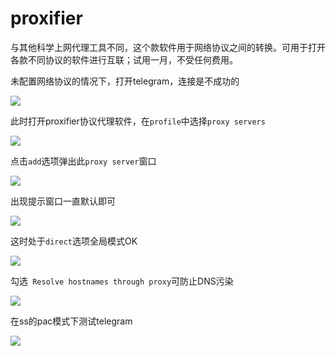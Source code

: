 # proxifier

与其他科学上网代理工具不同，这个款软件用于网络协议之间的转换。可用于打开各款不同协议的软件进行互联；试用一月，不受任何费用。

 未配置网络协议的情况下，打开telegram，连接是不成功的

![](https://raw.githubusercontent.com/loremwalker/fq-book/master/.gitbook/assets/2018-05-05_003531%20%281%29.png)

此时打开proxifier协议代理软件，在`profile`中选择`proxy servers`

![](https://raw.githubusercontent.com/loremwalker/fq-book/master/.gitbook/assets/2018-05-05_00.png)

点击`add`选项弹出此`proxy server`窗口

![](https://raw.githubusercontent.com/loremwalker/fq-book/master/.gitbook/assets/2018-05-05_012427.png)

出现提示窗口一直默认即可

![](https://raw.githubusercontent.com/loremwalker/fq-book/master/.gitbook/assets/2018-05-05_013230.png)

这时处于`direct`选项全局模式OK

![](https://raw.githubusercontent.com/loremwalker/fq-book/master/.gitbook/assets/2018-05-05_015347.png)

勾选` Resolve hostnames through proxy`可防止DNS污染

![](https://raw.githubusercontent.com/loremwalker/fq-book/master/.gitbook/assets/2018-05-05_013748.png)

在ss的pac模式下测试telegram

![](https://raw.githubusercontent.com/loremwalker/fq-book/master/.gitbook/assets/2018-05-05_01442.png)




